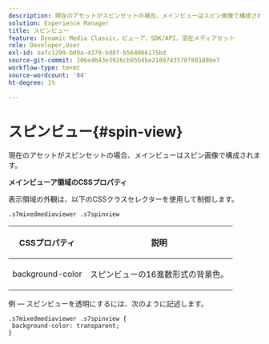 ```yaml
---
description: 現在のアセットがスピンセットの場合、メインビューはスピン画像で構成されます。
solution: Experience Manager
title: スピンビュー
feature: Dynamic Media Classic，ビューア，SDK/API，混在メディアセット
role: Developer,User
exl-id: aafc1299-b09a-4379-bd8f-b564066175bd
source-git-commit: 206e4643e3926cb85b4be2189743578f88180be7
workflow-type: tm+mt
source-wordcount: '84'
ht-degree: 1%

---
```


# スピンビュー{#spin-view}

現在のアセットがスピンセットの場合、メインビューはスピン画像で構成されます。

<!--<a id="section_061E550C1C1D4DB2BD663A898895B38C"></a>-->

**メインビューア領域のCSSプロパティ**

表示領域の外観は、以下のCSSクラスセレクターを使用して制御します。

```
.s7mixedmediaviewer .s7spinview
```

<table id="table_94EE3F5BBE4547C0B4943471CEE7EDE4"> 
 <thead> 
  <tr> 
   <th colname="col1" class="entry"> <p> CSSプロパティ </p> </th> 
   <th colname="col2" class="entry"> <p>説明 </p> </th> 
  </tr> 
 </thead>
 <tbody> 
  <tr> 
   <td colname="col1"> <p> <span class="codeph"> background-color  </span> </p> </td> 
   <td colname="col2"> <p> スピンビューの16進数形式の背景色。 </p> </td> 
  </tr> 
 </tbody> 
</table>

例 — スピンビューを透明にするには、次のように記述します。

```
.s7mixedmediaviewer .s7spinview { 
 background-color: transparent; 
}
```

